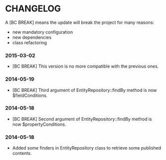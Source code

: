 CHANGELOG
=========

A [BC BREAK] means the update will break the project for many reasons:

* new mandatory configuration
* new dependencies
* class refactoring


### 2015-03-02

* [BC BREAK] This version is no more compatible with the previous ones.

### 2014-05-19

* [BC BREAK] Third argument of EntityRepository::findBy method is now $fieldConditions.

### 2014-05-18

* [BC BREAK] Second argument of EntityRepository::findBy method is now $propertyConditions.

### 2014-05-18

* Added some finders in EntityRepository class to retrieve some published contents.
